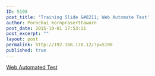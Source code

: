 ```yaml
---
ID: 5198
post_title: 'Training Slide &#8211; Web Automate Test'
author: Pornchai kornpraserttaworn
post_date: 2015-10-01 17:53:11
post_excerpt: ""
layout: post
permalink: http://192.168.178.12/?p=5198
published: true
---
```

<a href="http://192.168.178.12/wp-content/uploads/2015/10/Web-Automated-Test.pptx">Web Automated Test</a>